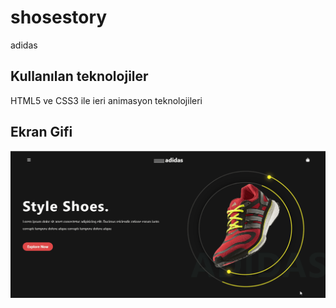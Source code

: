 <h1>shosestory</h1>

adidas

<h2>Kullanılan teknolojiler</h2>

HTML5 ve CSS3 ile ieri animasyon teknolojileri

<h2>Ekran Gifi</h2>

![](animation.gif)

